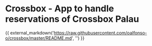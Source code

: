 # Crossbox - App to handle reservations of Crossbox Palau

{{ external_markdown('https://raw.githubusercontent.com/oalfonso-o/crossbox/master/README.md', '') }}
